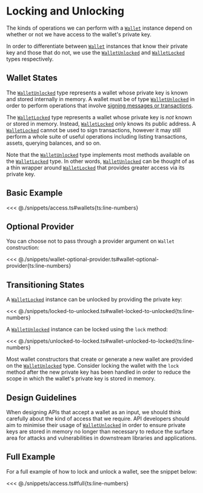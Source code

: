 # Locking and Unlocking

The kinds of operations we can perform with a [`Wallet`](DOCS_API_URL/classes/_fuel_ts_account.Wallet.html) instance depend on
whether or not we have access to the wallet's private key.

In order to differentiate between [`Wallet`](DOCS_API_URL/classes/_fuel_ts_account.Wallet.html) instances that know their private key
and those that do not, we use the [`WalletUnlocked`](DOCS_API_URL/classes/_fuel_ts_account.WalletUnlocked.html) and [`WalletLocked`](DOCS_API_URL/classes/_fuel_ts_account.WalletLocked.html) types
respectively.

## Wallet States

The [`WalletUnlocked`](DOCS_API_URL/classes/_fuel_ts_account.WalletUnlocked.html) type represents a wallet whose private key is known and
stored internally in memory. A wallet must be of type [`WalletUnlocked`](DOCS_API_URL/classes/_fuel_ts_account.WalletUnlocked.html) in order
to perform operations that involve [signing messages or transactions](./signing.md).

The [`WalletLocked`](DOCS_API_URL/classes/_fuel_ts_account.WalletLocked.html) type represents a wallet whose private key is _not_ known or stored
in memory. Instead, [`WalletLocked`](DOCS_API_URL/classes/_fuel_ts_account.WalletLocked.html) only knows its public address. A [`WalletLocked`](DOCS_API_URL/classes/_fuel_ts_account.WalletLocked.html) cannot be
used to sign transactions, however it may still perform a whole suite of useful
operations including listing transactions, assets, querying balances, and so on.

Note that the [`WalletUnlocked`](DOCS_API_URL/classes/_fuel_ts_account.WalletUnlocked.html) type implements most methods available on the [`WalletLocked`](DOCS_API_URL/classes/_fuel_ts_account.WalletLocked.html)
type. In other words, [`WalletUnlocked`](DOCS_API_URL/classes/_fuel_ts_account.WalletUnlocked.html) can be thought of as a thin wrapper around [`WalletLocked`](DOCS_API_URL/classes/_fuel_ts_account.WalletLocked.html) that
provides greater access via its private key.

## Basic Example

<<< @./snippets/access.ts#wallets{ts:line-numbers}

## Optional Provider

You can choose not to pass through a provider argument on `Wallet` construction:

<<< @./snippets/wallet-optional-provider.ts#wallet-optional-provider{ts:line-numbers}

## Transitioning States

A [`WalletLocked`](DOCS_API_URL/classes/_fuel_ts_account.WalletLocked.html) instance can be unlocked by providing the private key:

<<< @./snippets/locked-to-unlocked.ts#wallet-locked-to-unlocked{ts:line-numbers}

A [`WalletUnlocked`](DOCS_API_URL/classes/_fuel_ts_account.WalletUnlocked.html) instance can be locked using the `lock` method:

<<< @./snippets/unlocked-to-locked.ts#wallet-unlocked-to-locked{ts:line-numbers}

Most wallet constructors that create or generate a new wallet are provided on
the [`WalletUnlocked`](DOCS_API_URL/classes/_fuel_ts_account.WalletUnlocked.html) type. Consider locking the wallet with the `lock` method after the new private
key has been handled in order to reduce the scope in which the wallet's private
key is stored in memory.

## Design Guidelines

When designing APIs that accept a wallet as an input, we should think carefully
about the kind of access that we require. API developers should aim to minimise
their usage of [`WalletUnlocked`](DOCS_API_URL/classes/_fuel_ts_account.WalletUnlocked.html) in order to ensure private keys are stored in
memory no longer than necessary to reduce the surface area for attacks and
vulnerabilities in downstream libraries and applications.

## Full Example

For a full example of how to lock and unlock a wallet, see the snippet below:

<<< @./snippets/access.ts#full{ts:line-numbers}
